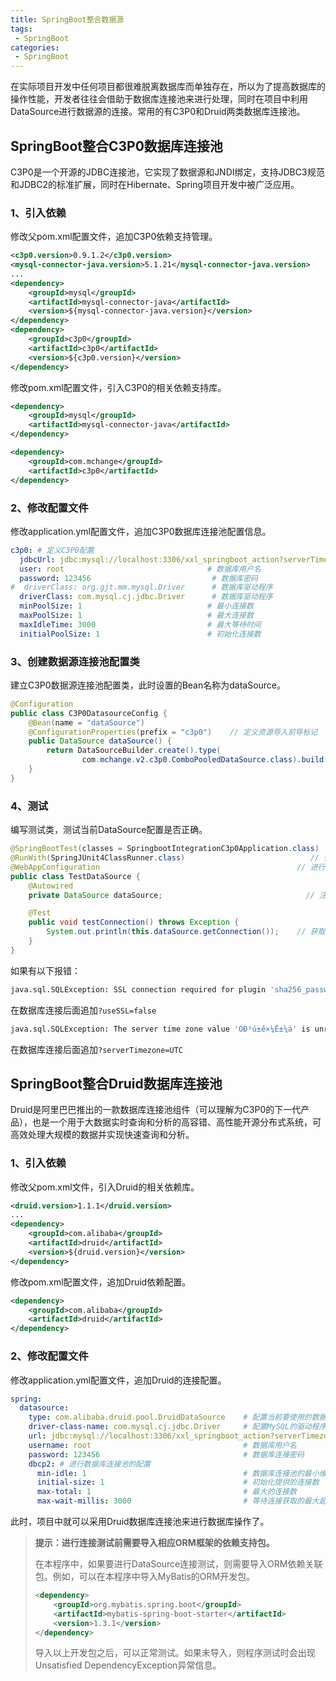 ```yaml
---
title: SpringBoot整合数据源
tags:
 - SpringBoot
categories: 
 - SpringBoot
---
```




在实际项目开发中任何项目都很难脱离数据库而单独存在，所以为了提高数据库的操作性能，开发者往往会借助于数据库连接池来进行处理，同时在项目中利用DataSource进行数据源的连接。常用的有C3P0和Druid两类数据库连接池。

## SpringBoot整合C3P0数据库连接池

C3P0是一个开源的JDBC连接池，它实现了数据源和JNDI绑定，支持JDBC3规范和JDBC2的标准扩展，同时在Hibernate、Spring项目开发中被广泛应用。

### 1、引入依赖

修改父pom.xml配置文件，追加C3P0依赖支持管理。

~~~xml
<c3p0.version>0.9.1.2</c3p0.version>
<mysql-connector-java.version>5.1.21</mysql-connector-java.version>
...
<dependency>
    <groupId>mysql</groupId>
    <artifactId>mysql-connector-java</artifactId>
    <version>${mysql-connector-java.version}</version>
</dependency>
<dependency>
    <groupId>c3p0</groupId>
    <artifactId>c3p0</artifactId>
    <version>${c3p0.version}</version>
</dependency>
~~~

修改pom.xml配置文件，引入C3P0的相关依赖支持库。

~~~xml
<dependency>
    <groupId>mysql</groupId>
    <artifactId>mysql-connector-java</artifactId>
</dependency>

<dependency>
    <groupId>com.mchange</groupId>
    <artifactId>c3p0</artifactId>
</dependency>
~~~

### 2、修改配置文件

修改application.yml配置文件，追加C3P0数据库连接池配置信息。

~~~yaml
c3p0: # 定义C3P0配置
  jdbcUrl: jdbc:mysql://localhost:3306/xxl_springboot_action?serverTimezone=UTC # 数据库连接地址
  user: root                                # 数据库用户名
  password: 123456                           # 数据库密码
#  driverClass: org.gjt.mm.mysql.Driver      # 数据库驱动程序
  driverClass: com.mysql.cj.jdbc.Driver      # 数据库驱动程序
  minPoolSize: 1                            # 最小连接数
  maxPoolSize: 1                            # 最大连接数
  maxIdleTime: 3000                         # 最大等待时间
  initialPoolSize: 1                        # 初始化连接数
~~~

### 3、创建数据源连接池配置类

建立C3P0数据源连接池配置类，此时设置的Bean名称为dataSource。

~~~java
@Configuration
public class C3P0DatasourceConfig {
    @Bean(name = "dataSource")
    @ConfigurationProperties(prefix = "c3p0")    // 定义资源导入前导标记
    public DataSource dataSource() {
        return DataSourceBuilder.create().type(
                com.mchange.v2.c3p0.ComboPooledDataSource.class).build();
    }
}
~~~

### 4、测试

编写测试类，测试当前DataSource配置是否正确。

~~~java
@SpringBootTest(classes = SpringbootIntegrationC3p0Application.class)        // 定义要测试的SpringBoot类
@RunWith(SpringJUnit4ClassRunner.class)                            // 使用Junit进行测试
@WebAppConfiguration                                            // 进行Web应用配置
public class TestDataSource {
    @Autowired
    private DataSource dataSource;                                // 注入DataSource对象

    @Test
    public void testConnection() throws Exception {
        System.out.println(this.dataSource.getConnection());    // 获取连接
    }
}
~~~

如果有以下报错：

~~~sh
java.sql.SQLException: SSL connection required for plugin 'sha256_password'. Check if "useSSL" is set to "true".
~~~

在数据库连接后面追加`?useSSL=false`

~~~sh
java.sql.SQLException: The server time zone value 'ÖÐ¹ú±ê×¼Ê±¼ä' is unrecognized or represents more than one time zone. You must configure either the server or JDBC driver (via the serverTimezone configuration property) to use a more specifc time zone value if you want to utilize time zone support.
~~~

在数据库连接后面追加`?serverTimezone=UTC`

## SpringBoot整合Druid数据库连接池

Druid是阿里巴巴推出的一款数据库连接池组件（可以理解为C3P0的下一代产品），也是一个用于大数据实时查询和分析的高容错、高性能开源分布式系统，可高效处理大规模的数据并实现快速查询和分析。

### 1、引入依赖

修改父pom.xml文件，引入Druid的相关依赖库。

~~~xml
<druid.version>1.1.1</druid.version>
...
<dependency>
    <groupId>com.alibaba</groupId>
    <artifactId>druid</artifactId>
    <version>${druid.version}</version>
</dependency>
~~~

修改pom.xml配置文件，追加Druid依赖配置。

~~~xml
<dependency>
    <groupId>com.alibaba</groupId>
    <artifactId>druid</artifactId>
</dependency>
~~~

### 2、修改配置文件

修改application.yml配置文件，追加Druid的连接配置。

~~~yaml
spring:
  datasource:
    type: com.alibaba.druid.pool.DruidDataSource    # 配置当前要使用的数据源的操作类型
    driver-class-name: com.mysql.cj.jdbc.Driver     # 配置MySQL的驱动程序类
    url: jdbc:mysql://localhost:3306/xxl_springboot_action?serverTimezone=UTC           # 数据库连接地址
    username: root                                  # 数据库用户名
    password: 123456                                # 数据库连接密码
    dbcp2: # 进行数据库连接池的配置
      min-idle: 1                                   # 数据库连接池的最小维持连接数
      initial-size: 1                               # 初始化提供的连接数
      max-total: 1                                  # 最大的连接数
      max-wait-millis: 3000                         # 等待连接获取的最大超时时间
~~~

此时，项目中就可以采用Druid数据库连接池来进行数据库操作了。

> **提示：进行连接测试前需要导入相应ORM框架的依赖支持包。**
>
> 在本程序中，如果要进行DataSource连接测试，则需要导入ORM依赖关联包。例如，可以在本程序中导入MyBatis的ORM开发包。
>
> ~~~xml
> <dependency>
>     <groupId>org.mybatis.spring.boot</groupId>
>     <artifactId>mybatis-spring-boot-starter</artifactId>
>     <version>1.3.1</version>
> </dependency>
> ~~~
>
> 导入以上开发包之后，可以正常测试。如果未导入，则程序测试时会出现Unsatisfied DependencyException异常信息。

